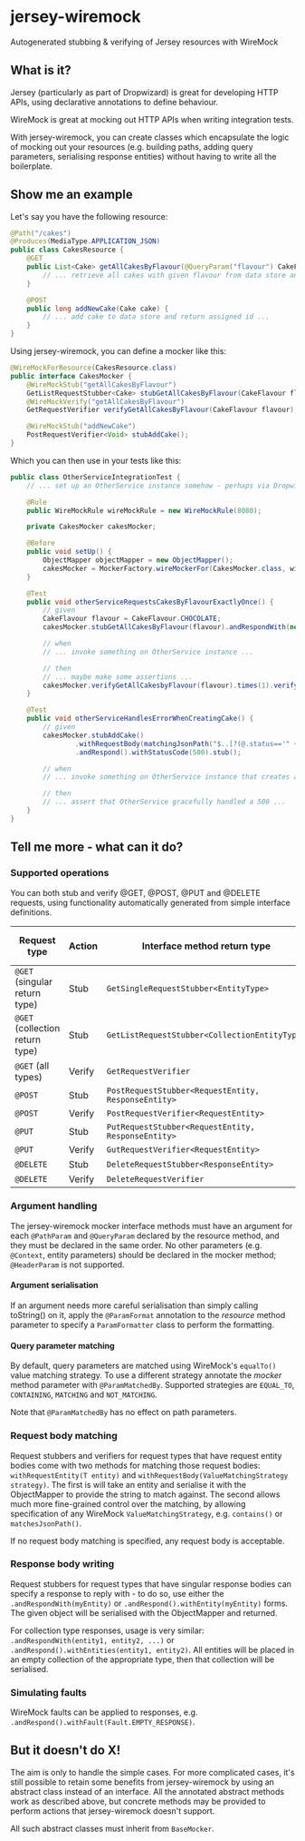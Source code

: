 # jersey-wiremock
Autogenerated stubbing & verifying of Jersey resources with WireMock

## What is it?
Jersey (particularly as part of Dropwizard) is great for developing HTTP APIs, using declarative annotations to define
behaviour.

WireMock is great at mocking out HTTP APIs when writing integration tests.

With jersey-wiremock, you can create classes which encapsulate the logic of mocking out your resources (e.g. building
paths, adding query parameters, serialising response entities) without having to write all the boilerplate.

## Show me an example

Let's say you have the following resource:

```java
@Path("/cakes")
@Produces(MediaType.APPLICATION_JSON)
public class CakesResource {
    @GET
    public List<Cake> getAllCakesByFlavour(@QueryParam("flavour") CakeFlavour flavour) {
        // ... retrieve all cakes with given flavour from data store and return result
    }

    @POST
    public long addNewCake(Cake cake) {
        // ... add cake to data store and return assigned id ...
    }
}
```

Using jersey-wiremock, you can define a mocker like this:

```java
@WireMockForResource(CakesResource.class)
public interface CakesMocker {
    @WireMockStub("getAllCakesByFlavour")
    GetListRequestStubber<Cake> stubGetAllCakesByFlavour(CakeFlavour flavour);
    @WireMockVerify("getAllCakesByFlavour")
    GetRequestVerifier verifyGetAllCakesByFlavour(CakeFlavour flavour);

    @WireMockStub("addNewCake")
    PostRequestVerifier<Void> stubAddCake();
}
```

Which you can then use in your tests like this:

```java
public class OtherServiceIntegrationTest {
    // ... set up an OtherService instance somehow - perhaps via DropwizardAppRule ...

    @Rule
    public WireMockRule wireMockRule = new WireMockRule(8080);

    private CakesMocker cakesMocker;

    @Before
    public void setUp() {
        ObjectMapper objectMapper = new ObjectMapper();
        cakesMocker = MockerFactory.wireMockerFor(CakesMocker.class, wireMockRule, objectMapper);
    }

    @Test
    public void otherServiceRequestsCakesByFlavourExactlyOnce() {
        // given
        CakeFlavour flavour = CakeFlavour.CHOCOLATE;
        cakesMocker.stubGetAllCakesByFlavour(flavour).andRespondWith(new Cake(1, flavour, "Test recipe")).stub();

        // when
        // ... invoke something on OtherService instance ...

        // then
        // ... maybe make some assertions ...
        cakesMocker.verifyGetAllCakesbyFlavour(flavour).times(1).verify();
    }

    @Test
    public void otherServiceHandlesErrorWhenCreatingCake() {
        // given
        cakesMocker.stubAddCake()
                .withRequestBody(matchingJsonPath("$..[?(@.status=='" + CakeFlavour.LEMON + "')]"))
                .andRespond().withStatusCode(500).stub();

        // when
        // ... invoke something on OtherService instance that creates a lemon cake ...

        // then
        // ... assert that OtherService gracefully handled a 500 ...
    }
}
```

## Tell me more - what can it do?

### Supported operations

You can both stub and verify @GET, @POST, @PUT and @DELETE requests, using functionality automatically generated from
simple interface definitions.

| Request type | Action | Interface method return type | Interface method annotation |
|--------------|--------|------------------------------|-----------------------------|
| `@GET` (singular return type) | Stub | `GetSingleRequestStubber<EntityType>` | `@WireMockStub` |
| `@GET` (collection return type) | Stub | `GetListRequestStubber<CollectionEntityType>` | `@WireMockStub` |
| `@GET` (all types) | Verify | `GetRequestVerifier` | `@WireMockVerify` |
| `@POST` | Stub | `PostRequestStubber<RequestEntity, ResponseEntity>` | `@WireMockStub` |
| `@POST` | Verify | `PostRequestVerifier<RequestEntity>` | `@WireMockVerify` |
| `@PUT` | Stub | `PutRequestStubber<RequestEntity, ResponseEntity>` | `@WireMockStub` |
| `@PUT` | Verify | `GutRequestVerifier<RequestEntity>` | `@WireMockVerify` |
| `@DELETE` | Stub | `DeleteRequestStubber<ResponseEntity>` | `@WireMockStub` |
| `@DELETE` | Verify | `DeleteRequestVerifier` | `@WireMockVerify` |

### Argument handling
The jersey-wiremock mocker interface methods must have an argument for each `@PathParam` and `@QueryParam` declared by the
resource method, and they must be declared in the same order. No other parameters (e.g. `@Context`, entity parameters)
should be declared in the mocker method; `@HeaderParam` is not supported.

#### Argument serialisation
If an argument needs more careful serialisation than simply calling toString() on it, apply the `@ParamFormat`
annotation to the _resource_ method parameter to specify a `ParamFormatter` class to perform the formatting.

#### Query parameter matching
By default, query parameters are matched using WireMock's `equalTo()` value matching strategy. To use a different
strategy annotate the _mocker_ method parameter with `@ParamMatchedBy`. Supported strategies are `EQUAL_TO`,
`CONTAINING`, `MATCHING` and `NOT_MATCHING`.

Note that `@ParamMatchedBy` has no effect on path parameters.

### Request body matching
Request stubbers and verifiers for request types that have request entity bodies come with two methods for matching
those request bodies: `withRequestEntity(T entity)` and `withRequestBody(ValueMatchingStrategy strategy)`. The first is
will take an entity and serialise it with the ObjectMapper to provide the string to match against. The second allows
much more fine-grained control over the matching, by allowing specification of any WireMock `ValueMatchingStrategy`,
e.g. `contains()` or `matchesJsonPath()`.

If no request body matching is specified, any request body is acceptable.

### Response body writing
Request stubbers for request types that have singular response bodies can specify a response to reply with - to do so,
use either the `.andRespondWith(myEntity)` or `.andRespond().withEntity(myEntity)` forms. The given object will be
serialised with the ObjectMapper and returned.

For collection type responses, usage is very similar: `.andRespondWith(entity1, entity2, ...)` or
`.andRespond().withEntities(entity1, entity2)`. All entities will be placed in an empty collection of the appropriate
type, then that collection will be serialised.

### Simulating faults
WireMock faults can be applied to responses, e.g. `.andRespond().withFault(Fault.EMPTY_RESPONSE)`.

## But it doesn't do X!
The aim is only to handle the simple cases. For more complicated cases, it's still possible to retain some benefits
from jersey-wiremock by using an abstract class instead of an interface. All the annotated abstract methods work as
described above, but concrete methods may be provided to perform actions that jersey-wiremock doesn't support.

All such abstract classes must inherit from `BaseMocker`.